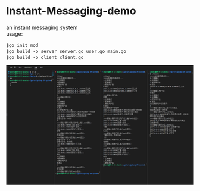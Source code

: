 # Instant-Messaging-demo

an instant messaging system   
usage:
```
$go init mod
$go build -o server server.go user.go main.go
$go build -o client client.go
```


![Image](https://github.com/Vector-DY/Instant-Messaging-demo/blob/main/demo.png)
